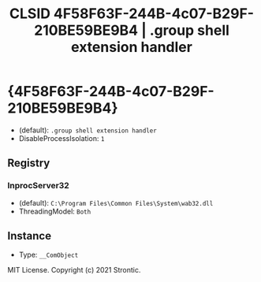 ﻿---
title: "CLSID 4F58F63F-244B-4c07-B29F-210BE59BE9B4 | .group shell extension handler"
excerpt: What is COM-Object CLSID 4F58F63F-244B-4c07-B29F-210BE59BE9B4?
---

# {4F58F63F-244B-4c07-B29F-210BE59BE9B4}

* (default): `.group shell extension handler`
* DisableProcessIsolation: `1`

## Registry


### InprocServer32

* (default): `C:\Program Files\Common Files\System\wab32.dll`
* ThreadingModel: `Both`

## Instance

* Type: `__ComObject`

MIT License. Copyright (c) 2021 Strontic.


